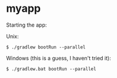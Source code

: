 # myapp

Starting the app:

Unix:

```
$ ./gradlew bootRun --parallel
```

Windows (this is a guess, I haven't tried it):

```
$ ./gradlew.bat bootRun --parallel
```
